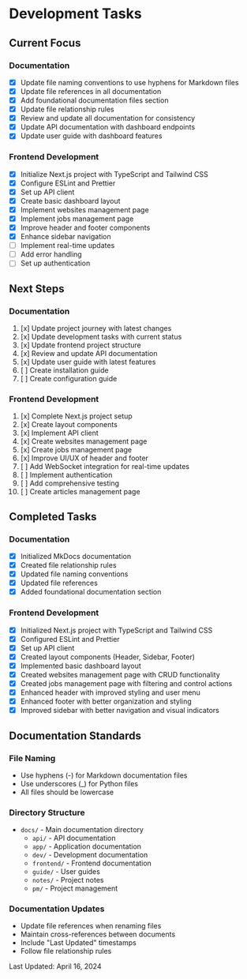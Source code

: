 # Development Tasks

## Current Focus

### Documentation
- [x] Update file naming conventions to use hyphens for Markdown files
- [x] Update file references in all documentation
- [x] Add foundational documentation files section
- [x] Update file relationship rules
- [x] Review and update all documentation for consistency
- [x] Update API documentation with dashboard endpoints
- [x] Update user guide with dashboard features

### Frontend Development
- [x] Initialize Next.js project with TypeScript and Tailwind CSS
- [x] Configure ESLint and Prettier
- [x] Set up API client
- [x] Create basic dashboard layout
- [x] Implement websites management page
- [x] Implement jobs management page
- [x] Improve header and footer components
- [x] Enhance sidebar navigation
- [ ] Implement real-time updates
- [ ] Add error handling
- [ ] Set up authentication

## Next Steps

### Documentation
1. [x] Update project journey with latest changes
2. [x] Update development tasks with current status
3. [x] Update frontend project structure
4. [x] Review and update API documentation
5. [x] Update user guide with latest features
6. [ ] Create installation guide
7. [ ] Create configuration guide

### Frontend Development
1. [x] Complete Next.js project setup
2. [x] Create layout components
3. [x] Implement API client
4. [x] Create websites management page
5. [x] Create jobs management page
6. [x] Improve UI/UX of header and footer
7. [ ] Add WebSocket integration for real-time updates
8. [ ] Implement authentication
9. [ ] Add comprehensive testing
10. [ ] Create articles management page

## Completed Tasks

### Documentation
- [x] Initialized MkDocs documentation
- [x] Created file relationship rules
- [x] Updated file naming conventions
- [x] Updated file references
- [x] Added foundational documentation section

### Frontend Development
- [x] Initialized Next.js project with TypeScript and Tailwind CSS
- [x] Configured ESLint and Prettier
- [x] Set up API client
- [x] Created layout components (Header, Sidebar, Footer)
- [x] Implemented basic dashboard layout
- [x] Created websites management page with CRUD functionality
- [x] Created jobs management page with filtering and control actions
- [x] Enhanced header with improved styling and user menu
- [x] Enhanced footer with better organization and styling
- [x] Improved sidebar with better navigation and visual indicators

## Documentation Standards

### File Naming
- Use hyphens (-) for Markdown documentation files
- Use underscores (_) for Python files
- All files should be lowercase

### Directory Structure
- `docs/` - Main documentation directory
  - `api/` - API documentation
  - `app/` - Application documentation
  - `dev/` - Development documentation
  - `frontend/` - Frontend documentation
  - `guide/` - User guides
  - `notes/` - Project notes
  - `pm/` - Project management

### Documentation Updates
- Update file references when renaming files
- Maintain cross-references between documents
- Include "Last Updated" timestamps
- Follow file relationship rules

Last Updated: April 16, 2024
